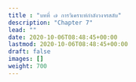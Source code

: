 ```yaml
---
title : "บทที่ ๗ การวิเคราะห์กำลังวงจรสลับ"
description: "Chapter 7"
lead: ""
date: 2020-10-06T08:48:45+00:00
lastmod: 2020-10-06T08:48:45+00:00
draft: false
images: []
weight: 700
---
```

